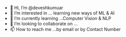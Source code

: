 - 👋 Hi, I’m @deveshkumuar
- 👀 I’m interested in ... learning new ways of ML & AI
- 🌱 I’m currently learning ...Computer Vision & NLP  
- 💞️ I’m looking to collaborate on ...
- 📫 How to reach me ...by email or by Contact Number

<!---
deveshkum/deveshkum is a ✨ special ✨ repository because its `README.md` (this file) appears on your GitHub profile.
You can click the Preview link to take a look at your changes.
--->
